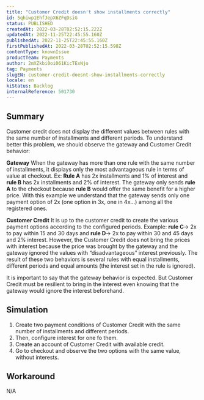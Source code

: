 ```yaml
---
title: "Customer Credit doesn't show installments correctly"
id: 5qhiwp1EhfJepX6ZFqDsiG
status: PUBLISHED
createdAt: 2022-03-28T02:52:15.222Z
updatedAt: 2022-11-25T22:45:55.160Z
publishedAt: 2022-11-25T22:45:55.160Z
firstPublishedAt: 2022-03-28T02:52:15.598Z
contentType: knownIssue
productTeam: Payments
author: 2mXZkbi0oi061KicTExNjo
tag: Payments
slugEN: customer-credit-doesnt-show-installments-correctly
locale: en
kiStatus: Backlog
internalReference: 501730
---
```


## Summary


Customer credit does not display the different values between rules with the same number of installments and different periods. To understand better this problem, we should observe the gateway and Customer Credit behavior:

**Gateway**
When the gateway has more than one rule with the same number of installments, it displays only the most advantageous rule in terms of value at checkout.
Ex: **Rule A** has 2x installments and 1% of interest and **rule B** has 2x installments and 2% of interest. The gateway only sends **rule A** to the checkout because **rule B** would offer the same benefit for a higher price.
With this example we understand that the gateway sends only one payment option of 2x (one option in 3x, one in 4x…) among all the registered ones.

**Customer Credit**
It is up to the customer credit to create the various payment options according to the configured periods.
Example: **rule C**-> 2x to pay within 15 and 30 days and **rule D**-> 2x to pay within 30 and 45 days and 2% interest.
However,  the Customer Credit does not bring the prices with interest because the price was brought by the gateway and the gateway ignored the values with “disadvantageous” interest previously.
The result of these two behaviors is several rules with equal installments, different periods and equal amounts (the interest set in the rule is ignored).


It is important to say that the gateway behavior is expected. But Customer Credit must be resilient to bring in the interest even knowing that the gateway would ignore the interest beforehand.




## Simulation



1. Create two payment conditions of Customer Credit with the same number of installments and different periods.
2. Then, configure interest for one fo them.
3. Create an account of Customer Credit with available credit.
4. Go to checkout and observe the two options with the same value, without interests.




## Workaround


N/A

